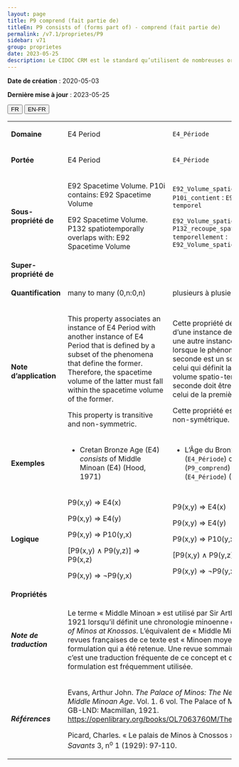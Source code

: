 ```yaml
---
layout: page
title: P9 comprend (fait partie de)
titleEn: P9 consists of (forms part of) - comprend (fait partie de)
permalink: /v7.1/proprietes/P9
sidebar: v71
group: proprietes
date: 2023-05-25
description: Le CIDOC CRM est le standard qu’utilisent de nombreuses organisations pour l’échange et l’intégration de jeux de données et de spécifications patrimoniales. Il est développé et maintenu à jour exclusivement en anglais par le CRM SIG, un sous-groupe du Conseil international des musées (ICOM). Ceci est une traduction officielle en français développée par la Traduction en français du CIDOC CRM, une initiative qui offre une version française à jour et accessible ouvertement et gratuitement du standard CIDOC CRM et en démocratise l'usage dans la communauté patrimoniale francophone. ------------ The CIDOC CRM is the standard used by many heritage organizations for the exchange and integration of museum collection datasets and specifications. It is developed and maintained exclusively in English by the CRM SIG, a subgroup of the International Council of Museums (ICOM). This is an official translation developed by the Traduction en français du CIDOC CRM, an initiative offering an open, up-to-date, and free French version of the CIDOC CRM standard, and democratizing its use in the francophone heritage community.
---
```


**Date de création** : 2020-05-03

**Dernière mise à jour** : 2023-05-25

<div class="lang-buttons">
 <button id="fr" class="activate">FR</button>
 <button id="en-fr">EN-FR</button>
</div>

<table>
<tbody>
<tr>
<td><strong>Domaine</strong></td>
<td class="en">
<p>E4 Period</p>
</td>
<td>
<p><code class="language-plaintext highlighter-rouge">E4_Période</code> </p>
</td>
</tr>
<tr>
<td><strong>Portée</strong></td>
<td class="en">
<p>E4 Period</p>
</td>
<td>
<p><code class="language-plaintext highlighter-rouge">E4_Période</code> </p>
</td>
</tr>
<tr>
<td><strong>Sous-propriété de</strong></td>
<td class="en">
<p>E92 Spacetime Volume. P10i contains: E92 Spacetime Volume</p>
<p>E92 Spacetime Volume. P132 spatiotemporally overlaps with: E92 Spacetime Volume</p>
</td>
<td>
<p><code class="language-plaintext highlighter-rouge">E92_Volume_spatio-temporel</code>. <code class="language-plaintext highlighter-rouge">P10i_contient</code> : <code class="language-plaintext highlighter-rouge">E92_Volume_spatio-temporel</code> </p>
<p><code class="language-plaintext highlighter-rouge">E92_Volume_spatio-temporel</code>. <code class="language-plaintext highlighter-rouge">P132_recoupe_spatio-temporellement</code> : <code class="language-plaintext highlighter-rouge">E92_Volume_spatio-temporel</code>   </p>
</td>
</tr>
<tr>
<td><strong>Super-propriété de</strong></td>
<td class="en">
</td>
<td>
</td>
</tr>
<tr>
<td><strong>Quantification</strong></td>
<td class="en">
<p>many to many (0,n:0,n)</p>
</td>
<td>
<p>plusieurs à plusieurs (0,n:0,n)</p>
</td>
</tr>
<tr>
<td><strong>Note d’application</strong></td>
<td class="en">
<p>This property associates an instance of E4 Period with another instance of E4 Period that is defined by a subset of the phenomena that define the former. Therefore, the spacetime volume of the latter must fall within the spacetime volume of the former.</p>
<p>This property is transitive and non-symmetric.</p>
</td>
<td>
<p>Cette propriété décrit l’association d’une instance de <code class="language-plaintext highlighter-rouge">E4_Période</code> avec une autre instance de <code class="language-plaintext highlighter-rouge">E4_Période</code> lorsque le phénomène qui définit la seconde est un sous-ensemble de celui qui définit la première. Ainsi, le volume spatio-temporel de la seconde doit être compris dans celui de la première. </p>
<p>Cette propriété est transitive et non-symétrique. </p>
</td>
</tr>
<tr>
<td><strong>Exemples</strong></td>
<td class="en">
<ul>
<li><p>Cretan Bronze Age (E4) <em>consists</em> of Middle Minoan (E4) (Hood, 1971)</p>
</li>
</ul>
</td>
<td>
<ul>
<li><p>L’Âge du Bronze en Crète (<code class="language-plaintext highlighter-rouge">E4_Période</code>) comprend (<code class="language-plaintext highlighter-rouge">P9_comprend</code>) le Minoen moyen (<code class="language-plaintext highlighter-rouge">E4_Période</code>) (Hood, 1971)</p>
</li>
</ul>
</td>
</tr>
<tr>
<td><strong>Logique</strong></td>
<td class="en">
<p>P9(x,y) ⇒ E4(x)</p>
<p>P9(x,y) ⇒ E4(y)</p>
<p>P9(x,y) ⇒ P10(y,x)</p>
<p>[P9(x,y) ∧ P9(y,z)] ⇒ P9(x,z)</p>
<p>P9(x,y) ⇒ ¬P9(y,x)</p>
</td>
<td>
<p>P9(x,y) ⇒ E4(x)</p>
<p>P9(x,y) ⇒ E4(y)</p>
<p>P9(x,y) ⇒ P10(y,x)</p>
<p>[P9(x,y) ∧ P9(y,z)] ⇒ P9(x,z)</p>
<p>P9(x,y) ⇒ ¬P9(y,x)</p>
</td>
</tr>
<tr>
<td><strong>Propriétés</strong></td>
<td class="en">
</td>
<td>
</td>
</tr>
<tr>
<td><strong><em>Note de traduction</em></strong></td>
<td colspan="2">
<p>Le terme « Middle Minoan » est utilisé par Sir Arthur John Evans en 1921 lorsqu’il définit une chronologie minoenne dans <em>The Palace of Minos at Knossos</em>. L’équivalent de  « Middle Minoan » dans les revues françaises de ce texte est  « Minoen moyen » et c’est cette formulation qui a été retenue. Une revue sommaire a confirmé que c’est une traduction fréquente de ce concept et que cette formulation est fréquemment utilisée. </p>
</td>
</tr>
<tr>
<td><strong><em>Références</em></strong></td>
<td colspan="2">
<p>Evans, Arthur John. <em>The Palace of Minos: The Neolithic and Early Middle Minoan Age</em>. Vol. 1. 6 vol. The Palace of Minos. London, GB-LND: Macmillan, 1921.<a href="https://openlibrary.org/books/OL7063760M/The_palace_of_Minos"><span class="underline"> </span></a><a href="https://openlibrary.org/books/OL7063760M/The_palace_of_Minos"><span class="underline">https://openlibrary.org/books/OL7063760M/The_palace_of_Minos</span></a>.</p>
<p>Picard, Charles. « Le palais de Minos à Cnossos ». <em>Journal des Savants</em> 3, n<sup>o</sup> 1 (1929): 97‑110.</p>
</td>
</tr>
</tbody>
</table>
